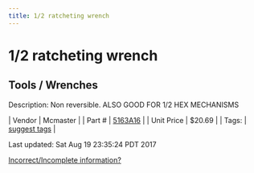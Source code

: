 ```yaml
---
title: 1/2 ratcheting wrench
---
```


# 1/2 ratcheting wrench
## Tools / Wrenches
Description: 	Non reversible. ALSO GOOD FOR 1/2 HEX MECHANISMS 

| Vendor | Mcmaster | 
| Part # | [5163A16](https://www.mcmaster.com/#5163A16) | 
| Unit Price | $20.69 | 
| Tags: | [suggest tags](https://docs.google.com/forms/d/e/1FAIpQLSeWyY8v3RgOty-MyWmh9U0iivNYN_molChYyS-0U-o-kOAv_g/viewform) | 

Last updated: Sat Aug 19 23:35:24 PDT 2017

 [Incorrect/Incomplete information?](https://docs.google.com/forms/d/e/1FAIpQLSeWyY8v3RgOty-MyWmh9U0iivNYN_molChYyS-0U-o-kOAv_g/viewform)
